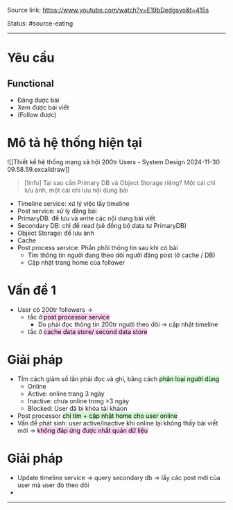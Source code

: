 Source link: https://www.youtube.com/watch?v=E19bDedgsyo&t=415s

Status: #source-eating 

---
# Yêu cầu
## Functional
- Đăng được bài
- Xem được bài viết
- (Follow được)
# Mô tả hệ thống hiện tại
![[Thiết kế hệ thống mạng xã hội 200tr Users - System Design 2024-11-30 09.58.59.excalidraw]]

>[!info] Tại sao cần Primary DB và Object Storage riêng?
>Một cái chỉ lưu ảnh, một cái chỉ lưu nội dung bài
- Timeline service: xử lý việc  lấy timeline
- Post service: xử lý đăng bài
- PrimaryDB: để lưu và write các nội dung bài viết
- Secondary DB: chỉ để read (sẽ đồng bộ data tư PrimaryDB)
- Object Storage: để lưu ảnh
- Cache
- Post process service: Phần phôí thông tin sau khi có bài
	- Tìm thông tin người đang theo dõi người đăng post (ở cache / DB)
	- Cập nhật trang home của follower

# Vấn đề 1
- User có 200tr followers -> 
	- tắc ở<mark style="background: #FFB8EBA6;"> post processor service</mark>
		- Do phải đọc thông tin 200tr người theo dõi -> cập nhật timeline
	- tắc ở <mark style="background: #FFB8EBA6;">cache data store/ second data store</mark>
# Giải pháp
- TÌm cách giảm số lần phải đọc và ghi, bằng cách <mark style="background: #BBFABBA6;">phân loại người dùng</mark>
	- Online
	- Active: online trang 3 ngày
	- Inactive: chưa online trong >3 ngày 
	- Blocked: User đã bị khóa tài khảon
- Post processor <mark style="background: #BBFABBA6;">chỉ tìm + cập nhật home cho user online</mark>
- Vấn đề phát sinh: user active/inactive khi online lại không thấy bài viết mới -> <mark style="background: #FFB8EBA6;">không đáp ứng</mark> <mark style="background: #FFB8EBA6;">được nhất quán dữ liệu</mark>
# Giải pháp
- Update timeline service -> query secondary db -> lấy các post mới của user mà user đó theo dõi
- 

---